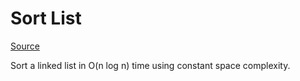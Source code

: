 # Sort List

[Source](https://leetcode.com/problems/sort-list/description/)

Sort a linked list in O(n log n) time using constant space complexity.